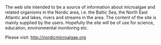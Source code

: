 The web site intended to be a source of information about microalgae and related organisms in the Nordic area, i.e. the Baltic Sea, the North East Atlantic and lakes, rivers and streams in the area.
The content of the site is mainly supplied by the users. Hopefully the site will be of use for science, education, environmental monitoring etc.

Please visit: http://nordicmicroalgae.org